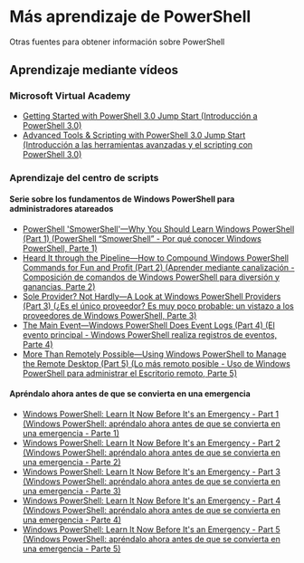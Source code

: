 #  Más aprendizaje de PowerShell

Otras fuentes para obtener información sobre PowerShell

## Aprendizaje mediante vídeos

###  Microsoft Virtual Academy
-  [Getting Started with PowerShell 3.0 Jump Start (Introducción a PowerShell 3.0)](https://mva.microsoft.com/en-US/training-courses/getting-started-with-powershell-30-jump-start-8276)
-  [Advanced Tools & Scripting with PowerShell 3.0 Jump Start (Introducción a las herramientas avanzadas y el scripting con PowerShell 3.0)](https://mva.microsoft.com/en-US/training-courses/advanced-tools-scripting-with-powershell-30-jump-start-8231)

###  Aprendizaje del centro de scripts
####  Serie sobre los fundamentos de Windows PowerShell para administradores atareados
-  [PowerShell 'SmowerShell'—Why You Should Learn Windows PowerShell &#40;Part 1&#41; (PowerShell “SmowerShell” - Por qué conocer Windows PowerShell, Parte 1)](http://dlbmodigital.microsoft.com/webcasts/wmv/23976_Dnl_L.wmv)
-  [Heard It through the Pipeline—How to Compound Windows PowerShell Commands for Fun and Profit &#40;Part 2&#41; (Aprender mediante canalización - Composición de comandos de Windows PowerShell para diversión y ganancias, Parte 2)](http://dlbmodigital.microsoft.com/webcasts/wmv/23977_Dnl_L.wmv)
-  [Sole Provider? Not Hardly—A Look at Windows PowerShell Providers &#40;Part 3&#41; (¿Es el único proveedor? Es muy poco probable: un vistazo a los proveedores de Windows PowerShell, Parte 3)](http://dlbmodigital.microsoft.com/webcasts/wmv/23978_Dnl_L.wmv)
-  [The Main Event—Windows PowerShell Does Event Logs &#40;Part 4&#41; (El evento principal - Windows PowerShell realiza registros de eventos, Parte 4)](http://dlbmodigital.microsoft.com/webcasts/wmv/23979_Dnl_L.wmv)
-  [More Than Remotely Possible—Using Windows PowerShell to Manage the Remote Desktop &#40;Part 5&#41; (Lo más remoto posible - Uso de Windows PowerShell para administrar el Escritorio remoto, Parte 5)](http://dlbmodigital.microsoft.com/webcasts/wmv/23980_Dnl_L.wmv)

#### Apréndalo ahora antes de que se convierta en una emergencia
-  [Windows PowerShell: Learn It Now Before It's an Emergency - Part 1 (Windows PowerShell: apréndalo ahora antes de que se convierta en una emergencia - Parte 1)](http://dlbmodigital.microsoft.com/webcasts/wmv/1032481530_Dnl_L.wmv)
-  [Windows PowerShell: Learn It Now Before It's an Emergency - Part 2 (Windows PowerShell: apréndalo ahora antes de que se convierta en una emergencia - Parte 2)](http://dlbmodigital.microsoft.com/webcasts/wmv/1032481542_Dnl_L.wmv)
-  [Windows PowerShell: Learn It Now Before It's an Emergency - Part 3 (Windows PowerShell: apréndalo ahora antes de que se convierta en una emergencia - Parte 3)](http://dlbmodigital.microsoft.com/webcasts/wmv/1032481548_Dnl_L.wmv)
-  [Windows PowerShell: Learn It Now Before It's an Emergency - Part 4 (Windows PowerShell: apréndalo ahora antes de que se convierta en una emergencia - Parte 4)](http://dlbmodigital.microsoft.com/webcasts/wmv/1032481552_Dnl_L.wmv)
-  [Windows PowerShell: Learn It Now Before It's an Emergency - Part 5 (Windows PowerShell: apréndalo ahora antes de que se convierta en una emergencia - Parte 5)](http://dlbmodigital.microsoft.com/webcasts/wmv/1032481554_Dnl_L.wmv)


<!--HONumber=May16_HO2-->



